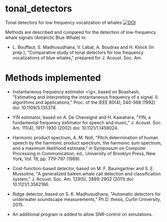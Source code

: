 # tonal_detectors
Tonal detectors for low frequency vocalization of whales
[![DOI](https://zenodo.org/badge/182302880.svg)](https://zenodo.org/badge/latestdoi/182302880)

Methods are described and compared for the detection of low-frequency whale signals (Antarctic Blue Whale) in: 
- L. Bouffaut, S. Madhusudhana, V. Labat, A. Boudraa and H. Klinck (In prep.), “Comparative study of tonal detectors for low frequency vocalizations of blue whales,” prepared for J. Acoust. Soc. Am.

# Methods implemented
- <g> Instantaneous frequency estimator <\g>, based on Boashash, "Estimating and interpreting the instantaneous frequency of a signal. II. algorithms and applications," Proc. of the IEEE 80(4), 540-568 (1992) doi: 10.1109/5.135378.

- YIN estimator, based on A. De Cheveigné and H. Kawahara, "YIN, a fundamental frequency estimator for speech and music," J. Acoust. Soc. Am. 111(4), 1917-1930 (2002) doi: 10.1121/1.1458024.

- Harmonic product spectrum, A. M. Noll, "Pitch determination of human speech by the harmonic product spectrum, the harmonic sum spectrum, and a maximum likelihood estimate," in Symposium on Computer Processing in Communication, ed., University of Brooklyn Press, New York, Vol. 19, pp. 779-797 (1969).

- Cost-function-based detector, based on M. F. Baumgartner and S. E. Mussoline, "A generalized baleen whale call detection and classification system," J. Acoust. Soc. Am. 129(5), 2889-2902 (2011) doi: 10.1121/1.3562166.

- Ridge detector, based on S. K. Madhusudhana, "Automatic detectors for underwater soundscape measurements," Ph.D. thesis, Curtin University, 2015.

* An additional program is added to allow SNR-control on simulations.
